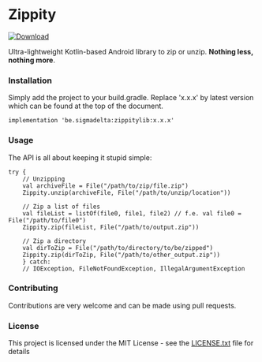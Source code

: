 # Zippity
[![Download](https://api.bintray.com/packages/sigmadeltasoftware/Zippity/Zippity/images/download.svg) ](https://bintray.com/sigmadeltasoftware/Zippity/Zippity/_latestVersion)

Ultra-lightweight Kotlin-based Android library to zip or unzip. __Nothing less, nothing more__.


### Installation
Simply add the project to your build.gradle. Replace 'x.x.x' by latest version which can be found at the top of the document.

```
implementation 'be.sigmadelta:zippitylib:x.x.x'
```

### Usage
The API is all about keeping it stupid simple:

```
try {
    // Unzipping
    val archiveFile = File("/path/to/zip/file.zip")
    Zippity.unzip(archiveFile, File("/path/to/unzip/location"))
    
    // Zip a list of files
    val fileList = listOf(file0, file1, file2) // f.e. val file0 = File("/path/to/file0")
    Zippity.zip(fileList, File("/path/to/output.zip"))
    
    // Zip a directory
    val dirToZip = File("/path/to/directory/to/be/zipped")
    Zippity.zip(dirToZip, File("/path/to/other_output.zip"))
    } catch:
    // IOException, FileNotFoundException, IllegalArgumentException
```

### Contributing
Contributions are very welcome and can be made using pull requests.

### License
This project is licensed under the MIT License - see the [LICENSE.txt](LICENSE.txt) file for details